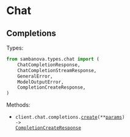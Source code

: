 # Chat

## Completions

Types:

```python
from sambanova.types.chat import (
    ChatCompletionResponse,
    ChatCompletionStreamResponse,
    GeneralError,
    ModelOutputError,
    CompletionCreateResponse,
)
```

Methods:

- <code title="post /v1/chat/completions">client.chat.completions.<a href="./src/sambanova/resources/chat/completions.py">create</a>(\*\*<a href="src/sambanova/types/chat/completion_create_params.py">params</a>) -> <a href="./src/sambanova/types/chat/completion_create_response.py">CompletionCreateResponse</a></code>
